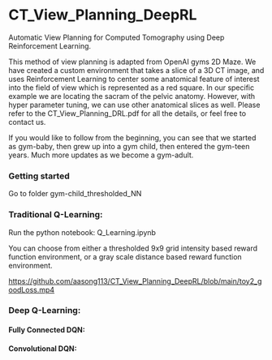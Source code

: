 # CT_View_Planning_DeepRL
Automatic View Planning for Computed Tomography using Deep Reinforcement Learning. 

This method of view planning is adapted from OpenAI gyms 2D Maze. We have created a custom environment that takes a slice of a 3D CT image, and uses Reinforcement Learning to center some anatomical feature of interest into the field of view which is represented as a red square. In our specific example we are locating the sacram of the pelvic anatomy. However, with hyper parameter tuning, we can use other anatomical slices as well. Please refer to the CT_View_Planning_DRL.pdf for all the details, or feel free to contact us. 


If you would like to follow from the beginning, you can see that we started as gym-baby, then grew up into a gym child, then entered the gym-teen years. Much more updates as we become a gym-adult. 


### Getting started 

Go to folder gym-child_thresholded_NN

### Traditional Q-Learning: 

Run the python notebook: Q_Learning.ipynb

You can choose from either a thresholded 9x9 grid intensity based reward function environment, or a gray scale distance based reward function environment. 


https://github.com/aasong113/CT_View_Planning_DeepRL/blob/main/toy2_goodLoss.mp4

### Deep Q-Learning: 



#### Fully Connected DQN: 

#### Convolutional DQN:
 
